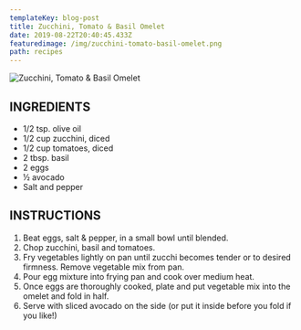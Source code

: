 ```yaml
---
templateKey: blog-post
title: Zucchini, Tomato & Basil Omelet
date: 2019-08-22T20:40:45.433Z
featuredimage: /img/zucchini-tomato-basil-omelet.png
path: recipes
---
```

![Zucchini, Tomato & Basil Omelet](/img/zucchini_pasta-1.png)

## INGREDIENTS

* 1/2 tsp. olive oil
* 1/2 cup zucchini, diced
* 1/2 cup tomatoes, diced
* 2 tbsp. basil
* 2 eggs
* ½ avocado
* Salt and pepper

## INSTRUCTIONS

1. Beat eggs, salt & pepper, in a small bowl until blended.
2. Chop zucchini, basil and tomatoes.
3. Fry vegetables lightly on pan until zucchi becomes tender or to desired firmness. Remove vegetable mix from pan.
4. Pour egg mixture into frying pan and cook over medium heat.
5. Once eggs are thoroughly cooked, plate and put vegetable mix into the omelet and fold in half.
6. Serve with sliced avocado on the side (or put it inside before you fold if you like!)
